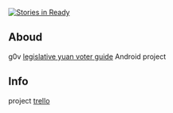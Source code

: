 [![Stories in Ready](https://badge.waffle.io/HMW/VoterGuide.png?label=ready&title=Ready)](https://waffle.io/HMW/VoterGuide)
## Aboud

g0v [legislative yuan voter guide](立委投票指南) Android project

## Info

project [trello]



[legislative yuan voter guide]: https://github.com/g0v/twly-voter-guide
[trello]: https://trello.com/b/laylhlfd/g0v-voter-guide-android
